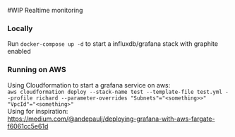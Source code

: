 #WIP Realtime monitoring

### Locally
Run `docker-compose up -d` to start a influxdb/grafana stack with graphite enabled

### Running on AWS
Using Cloudformation to start a grafana service on aws:  
`aws cloudformation deploy --stack-name test --template-file test.yml --profile richard --parameter-overrides "Subnets"="<something>>" "VpcId"="<something>"`  
Using for inspiration:  
https://medium.com/@andepaulj/deploying-grafana-with-aws-fargate-f6061cc5e61d
